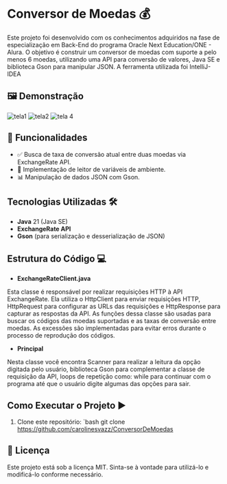 # Conversor de Moedas 💰

Este projeto foi desenvolvido com os conhecimentos adquiridos na fase de especialização em Back-End do programa Oracle Next Education/ONE - Alura. O objetivo é construir um conversor de moedas com suporte a pelo menos 6 moedas, utilizando uma API para conversão de valores, Java SE e biblioteca Gson para manipular JSON. A ferramenta utilizada foi IntelliJ-IDEA

## 🖼 Demonstração

![tela1](https://github.com/user-attachments/assets/0c9e3d52-e094-4160-9c2f-740a0972efd3)
![tela2](https://github.com/user-attachments/assets/7780579e-c936-403f-8dde-f779135ec8f7)
![tela 4](https://github.com/user-attachments/assets/71eae47f-f9eb-434f-90cd-00246b1bd223)

## 📌 Funcionalidades

- ✅ Busca de taxa de conversão atual entre duas moedas via ExchangeRate API.
- 🔄 Implementação de leitor de variáveis de ambiente.
- 📊 Manipulação de dados JSON com Gson.

## Tecnologias Utilizadas 🛠️

- **Java** 21 (Java SE)
- **ExchangeRate API**
- **Gson** (para serialização e desserialização de JSON)

## Estrutura do Código 💻

- **ExchangeRateClient.java**

Esta classe é responsável por realizar requisições HTTP à API ExchangeRate. Ela utiliza o HttpClient para enviar requisições HTTP, HttpRequest para configurar as URLs das requisições e HttpResponse para capturar as respostas da API. As funções dessa classe são usadas para buscar os códigos das moedas suportadas e as taxas de conversão entre moedas. As excessões são implementadas para evitar erros durante o processo de reprodução dos códigos.

- **Principal**

Nesta classe você encontra Scanner para realizar a leitura da opção digitada pelo usuário, biblioteca Gson para complementar a classe de requisição da API, loops de repetição como: while para continuar com o programa até que o usuário digite algumas das opções para sair.

## Como Executar o Projeto ▶️

1. Clone este repositório:
   `bash
   git clone https://github.com/carolinesvazz/ConversorDeMoedas

## 📄 Licença

Este projeto está sob a licença MIT. Sinta-se à vontade para utilizá-lo e modificá-lo conforme necessário.
